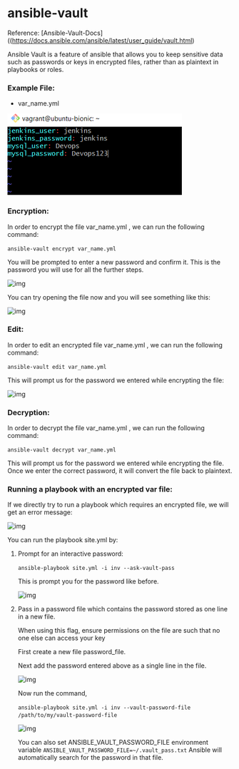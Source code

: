 # ansible-vault

Reference: [Ansible-Vault-Docs]((https://docs.ansible.com/ansible/latest/user_guide/vault.html)

Ansible Vault is a feature of ansible that allows you to keep sensitive data such as passwords or keys in encrypted files, rather than as plaintext in playbooks or roles.


### Example File: 
* var_name.yml

![img](images/vault3.PNG)

### Encryption:
In order to encrypt the file var_name.yml , we can run the following command:

```ansible-vault encrypt var_name.yml```

You will be prompted to enter a new password and confirm it. This is the password you will use for all the further steps.

![img](images/vault4.PNG)

You can try opening the file now and you will see something like this:

![img](images/vault5.PNG)

### Edit:
In order to edit an encrypted file var_name.yml , we can run the following command:

```ansible-vault edit var_name.yml```

This will prompt us for the password we entered while encrypting the file:

![img](images/vault6.PNG)

### Decryption:
In order to decrypt the file var_name.yml , we can run the following command:

```ansible-vault decrypt var_name.yml```

This will prompt us for the password we entered while encrypting the file. Once we enter the correct password, it will convert the file back to plaintext.

### Running a playbook with an encrypted var file:

If we directly try to run a playbook which requires an encrypted file, we will get an error message:

![img](images/vault7.PNG)

You can run the playbook site.yml by:

1. Prompt for an interactive password: 

    ```ansible-playbook site.yml -i inv --ask-vault-pass```

    This is prompt you for the password like before.
    
    ![img](images/vault8.PNG)

2. Pass in a password file which contains the password stored as one line in a new file. 
    
    When using this flag, ensure permissions on the file are such that no one else can access your key
    
    First create a new file password_file. 

    Next add the password entered above as a single line in the file.

    ![img](images/vault9.PNG)
    
    Now run the command,

    ```ansible-playbook site.yml -i inv --vault-password-file /path/to/my/vault-password-file```

    ![img](images/vault10.PNG)

    You can also set ANSIBLE_VAULT_PASSWORD_FILE environment variable
    ```ANSIBLE_VAULT_PASSWORD_FILE=~/.vault_pass.txt```
    Ansible will automatically search for the password in that file.
